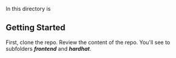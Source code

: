 In this directory is 

## Getting Started

First, clone the repo. Review the content of the repo. You'll see to subfolders ***frontend*** and ***hardhat***.

